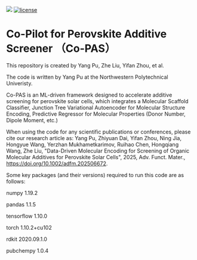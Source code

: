 ![](https://img.shields.io/badge/version-1.0.0-blue)
[![license](https://img.shields.io/github/license/mashape/apistatus.svg?maxAge=2592000)]([https://github.com/MatAILab-NPU/Co-PAS/blob/main/LICENSE](https://github.com/MatAILab-NPU/Co-PAS/blob/main/LICENSE))

# Co-Pilot for Perovskite Additive Screener （Co-PAS）

This repository is created by Yang Pu, Zhe Liu, Yifan Zhou, et al. 

The code is written by Yang Pu at the Northwestern Polytechnical Univeristy. 

Co-PAS is an ML-driven framework designed to accelerate additive screening for perovskite solar cells, which integrates a Molecular Scaffold Classifier, Junction Tree Variational Autoencoder for Molecular Structure Encoding, Predictive Regressor for Molecular Properties (Donor Number, Dipole Moment, etc.)

When using the code for any scientific publications or conferences, please cite our research article as:
Yang Pu, Zhiyuan Dai, Yifan Zhou, Ning Jia, Hongyue Wang, Yerzhan Mukhametkarimov, Ruihao Chen, Hongqiang Wang, Zhe Liu, "Data-Driven Molecular Encoding for Screening of Organic Molecular Additives for Perovskite Solar Cells", 2025, Adv. Funct. Mater., https://doi.org/10.1002/adfm.202506672.

Some key packages (and their versions) required to run this code are as follows:

numpy                   1.19.2

pandas                  1.1.5

tensorflow              1.10.0

torch                   1.10.2+cu102

rdkit                   2020.09.1.0  

pubchempy                1.0.4 


